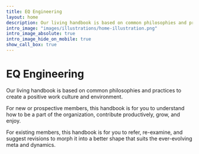 ```yaml
---
title: EQ Engineering
layout: home
description: Our living handbook is based on common philosophies and practices to create a positive work culture and environment.
intro_image: "images/illustrations/home-illustration.png"
intro_image_absolute: true
intro_image_hide_on_mobile: true
show_call_box: true
---
```


# EQ Engineering

Our living handbook is based on common philosophies and practices to create a positive work culture and environment.

For new or prospective members, this handbook is for you to understand how to be a part of the organization, contribute productively, grow, and enjoy.

For existing members, this handbook is for you to refer, re-examine, and suggest revisions to morph it into a better shape that suits the ever-evolving meta and dynamics.